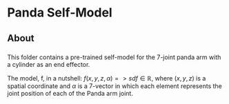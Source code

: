 # Panda Self-Model

## About

### 
This folder contains a pre-trained self-model for the 7-joint panda arm with a cylinder as an end effector.

The model, f, in a nutshell:
$f(x, y, z, \alpha) => sdf \in \mathbb{R}$, where $(x,y,z)$ is a spatial coordinate and $\alpha$ is a 7-vector in which each element represents the joint position of each of the Panda arm joint.

